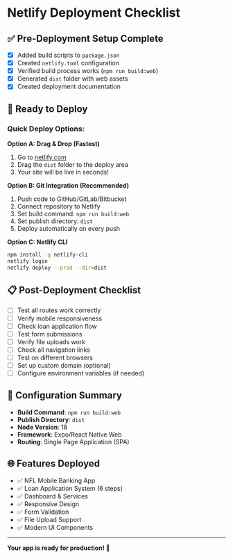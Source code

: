 # Netlify Deployment Checklist

## ✅ Pre-Deployment Setup Complete

- [x] Added build scripts to `package.json`
- [x] Created `netlify.toml` configuration
- [x] Verified build process works (`npm run build:web`)
- [x] Generated `dist` folder with web assets
- [x] Created deployment documentation

## 🚀 Ready to Deploy

### Quick Deploy Options:

**Option A: Drag & Drop (Fastest)**
1. Go to [netlify.com](https://netlify.com)
2. Drag the `dist` folder to the deploy area
3. Your site will be live in seconds!

**Option B: Git Integration (Recommended)**
1. Push code to GitHub/GitLab/Bitbucket
2. Connect repository to Netlify
3. Set build command: `npm run build:web`
4. Set publish directory: `dist`
5. Deploy automatically on every push

**Option C: Netlify CLI**
```bash
npm install -g netlify-cli
netlify login
netlify deploy --prod --dir=dist
```

## 📋 Post-Deployment Checklist

- [ ] Test all routes work correctly
- [ ] Verify mobile responsiveness
- [ ] Check loan application flow
- [ ] Test form submissions
- [ ] Verify file uploads work
- [ ] Check all navigation links
- [ ] Test on different browsers
- [ ] Set up custom domain (optional)
- [ ] Configure environment variables (if needed)

## 🔧 Configuration Summary

- **Build Command**: `npm run build:web`
- **Publish Directory**: `dist`
- **Node Version**: 18
- **Framework**: Expo/React Native Web
- **Routing**: Single Page Application (SPA)

## 🌐 Features Deployed

- ✅ NFL Mobile Banking App
- ✅ Loan Application System (6 steps)
- ✅ Dashboard & Services
- ✅ Responsive Design
- ✅ Form Validation
- ✅ File Upload Support
- ✅ Modern UI Components

---

**Your app is ready for production! 🎉**